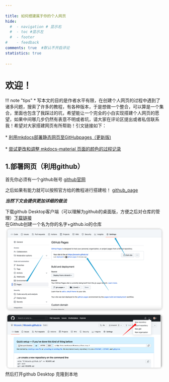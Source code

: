 ```yaml
---

title: 如何搭建属于你的个人网页
hide:
  #  - navigation # 显示右
  #  - toc #显示左
  #  - footer
#    - feedback  
comments: true  #默认不开启评论
statistics: true

---
```


# 欢迎！

!!! note "tips"
    * 写本文的目的是作者水平有限，在创建个人网页的过程中遇到了诸多问题，搜索了许多的教程，有各种版本，于是想做一个整合，可以算是一个集合，里面也包含了我踩过的坑，希望能让一个完全的小白实现搭建个人网页的愿望，如果中间哪几步仍然有表意不明或者坑，请大家在评论区提出或者私信联系我！希望对大家搭建网页有所帮助！引文链接如下：
    <br></br>
    * [利用mkdocs部署静态网页至GitHubpages（更新版)](https://blog.csdn.net/m0_63203517/article/details/129755527?ops_request_misc=%257B%2522request%255Fid%2522%253A%2522170895956216777224426415%2522%252C%2522scm%2522%253A%252220140713.130102334.pc%255Fall.%2522%257D&request_id=170895956216777224426415&biz_id=0&utm_medium=distribute.pc_search_result.none-task-blog-2~all~first_rank_ecpm_v1~rank_v31_ecpm-2-129755527-null-null.142^v99^pc_search_result_base4&utm_term=%E5%88%A9%E7%94%A8mkdocs%E5%9C%A8github%E4%B8%8A%E9%83%A8%E7%BD%B2%E4%B8%AA%E4%BA%BA%E7%BD%91%E9%A1%B5&spm=1018.2226.3001.4187)
    <br></br>
    * [尝试更改和调整 mkdocs-material 页面的颜色的过程记录](https://ronaldln.github.io/MyPamphlet-Blog/2023/09/16/mkdocs-material/)

## 1.部署网页（利用github）
首先你必须有一个github账号 [github官网](https://github.com/)  

之后如果有能力就可以按照官方给的教程进行搭建啦！ [github_page](https://pages.github.com/)

***当然下文会提供更加详细的做法***

下载github Desktop客户端（可以理解为github的桌面版，方便之后对仓库的管理）[下载链接](https://desktop.github.com/)  
在Github创建一个名为你的名字+github.io的仓库
![](./img/1.png)
![](./img//2.png)
然后打开github Desktop 克隆到本地